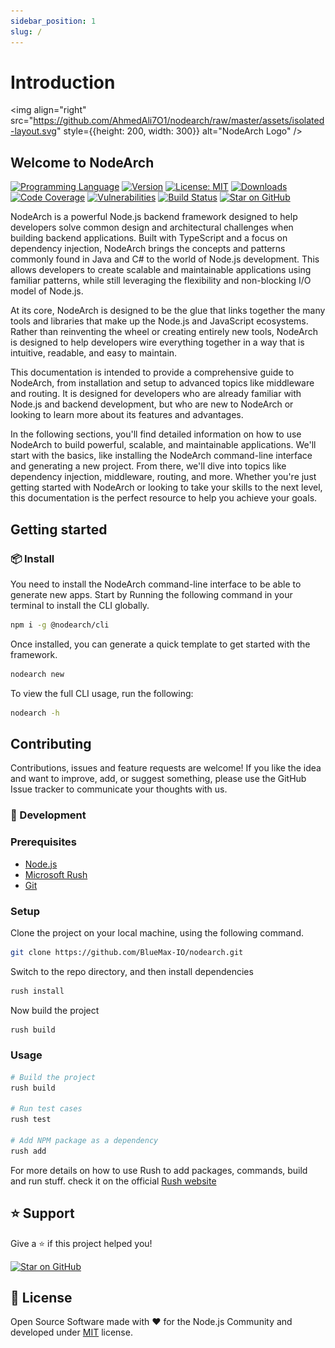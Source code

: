 ```yaml
---
sidebar_position: 1
slug: /
---
```


# Introduction

<img align="right" src="https://github.com/AhmedAli7O1/nodearch/raw/master/assets/isolated-layout.svg" style={{height: 200, width: 300}} alt="NodeArch Logo" />

## Welcome to NodeArch

[![Programming Language](https://img.shields.io/badge/typescript-100%25-blue.svg)](https://nodearch.io)
[![Version](https://img.shields.io/npm/v/@nodearch/core.svg?label=Version)](https://www.npmjs.com/package/@nodearch/core)
[![License: MIT](https://img.shields.io/badge/License-MIT-green.svg)](https://github.com/nodearch/nodearch/blob/master/LICENSE)
[![Downloads](https://img.shields.io/npm/dt/@nodearch/core.svg)](https://https://www.npmjs.com/package/@nodearch/core)
[![Code Coverage](https://coveralls.io/repos/github/BlueMax-IO/nodearch/badge.svg?branch=master)](https://coveralls.io/github/nodearch/core?branch=master)
[![Vulnerabilities](https://img.shields.io/snyk/vulnerabilities/npm/@nodearch/core.svg)](https://img.shields.io/snyk/vulnerabilities/npm/@nodearch/core)
[![Build Status](https://img.shields.io/github/workflow/status/AhmedAli7o1/nodearch/Deploy/master?label=Build)](https://img.shields.io/github/workflow/status/nodearch/nodearch/Deploy/master)
[![Star on GitHub](https://img.shields.io/github/stars/AhmedAli7o1/nodearch?style=social)](https://github.com/AhmedAli7O1/nodearch/stargazers)

NodeArch is a powerful Node.js backend framework designed to help developers solve common design and architectural challenges when building backend applications. Built with TypeScript and a focus on dependency injection, NodeArch brings the concepts and patterns commonly found in Java and C# to the world of Node.js development. This allows developers to create scalable and maintainable applications using familiar patterns, while still leveraging the flexibility and non-blocking I/O model of Node.js.

At its core, NodeArch is designed to be the glue that links together the many tools and libraries that make up the Node.js and JavaScript ecosystems. Rather than reinventing the wheel or creating entirely new tools, NodeArch is designed to help developers wire everything together in a way that is intuitive, readable, and easy to maintain.

This documentation is intended to provide a comprehensive guide to NodeArch, from installation and setup to advanced topics like middleware and routing. It is designed for developers who are already familiar with Node.js and backend development, but who are new to NodeArch or looking to learn more about its features and advantages.

In the following sections, you'll find detailed information on how to use NodeArch to build powerful, scalable, and maintainable applications. We'll start with the basics, like installing the NodeArch command-line interface and generating a new project. From there, we'll dive into topics like dependency injection, middleware, routing, and more. Whether you're just getting started with NodeArch or looking to take your skills to the next level, this documentation is the perfect resource to help you achieve your goals.

## Getting started

### 📦 Install

You need to install the NodeArch command-line interface to be able to generate new apps. Start by Running the following command in your terminal to install the CLI globally.

```sh
npm i -g @nodearch/cli
```

Once installed, you can generate a quick template to get started with the framework.
```sh
nodearch new
```

To view the full CLI usage, run the following:
```sh
nodearch -h
```

## Contributing
Contributions, issues and feature requests are welcome! If you like the idea and want to improve, add, or suggest something, please use the GitHub Issue tracker to communicate your thoughts with us.

### 👷 Development
### Prerequisites
* [Node.js](https://nodejs.org/en/download/)
* [Microsoft Rush](https://rushjs.io/pages/intro/get_started/)
* [Git](https://git-scm.com/book/en/v2/Getting-Started-Installing-Git)

### Setup
Clone the project on your local machine, using the following command.
```bash
git clone https://github.com/BlueMax-IO/nodearch.git
```

Switch to the repo directory, and then install dependencies
```bash
rush install
```

Now build the project
```bash
rush build
```

### Usage

```bash
# Build the project
rush build

# Run test cases
rush test

# Add NPM package as a dependency
rush add
```

For more details on how to use Rush to add packages, commands, build and run stuff. check it on the official [Rush website](https://rushjs.io/pages/intro/welcome/)

## ⭐️ Support

Give a ⭐️ if this project helped you! 

[![Star on GitHub](https://img.shields.io/github/stars/ahmedali7o1/nodearch?style=social)](https://github.com/ahmedali7o1/nodearch/stargazers)

## 📝 License

Open Source Software made with ❤️ for the Node.js Community and developed under [MIT](https://github.com/AhmedAli7O1/nodearch/blob/master/LICENSE) license.
